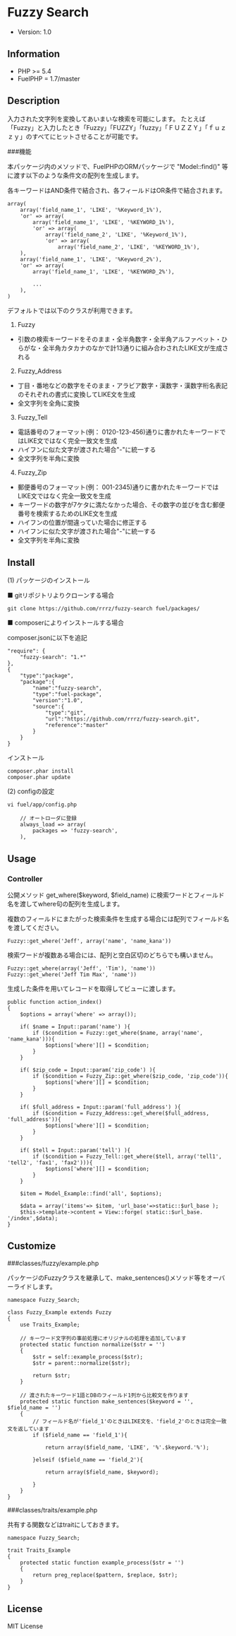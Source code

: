 # Fuzzy Search

* Version: 1.0

## Information

* PHP >= 5.4
* FuelPHP = 1.7/master

## Description

入力された文字列を変換してあいまいな検索を可能にします。
たとえば「Fuzzy」と入力したとき「Fuzzy」「FUZZY」「fuzzy」「ＦＵＺＺＹ」「ｆｕｚｚｙ」のすべてにヒットさせることが可能です。

###機能

本パッケージ内のメソッドで、FuelPHPのORMパッケージで "Model::find()" 等に渡す以下のような条件文の配列を生成します。

各キーワードはAND条件で結合され、各フィールドはOR条件で結合されます。

	array(
		array('field_name_1', 'LIKE', '%Keyword_1%'),
		'or' => array(
			array('field_name_1', 'LIKE', '%KEYWORD_1%'),
			'or' => array(
				array('field_name_2', 'LIKE', '%Keyword_1%'),
				'or' => array(
					array('field_name_2', 'LIKE', '%KEYWORD_1%'),
		),
		array('field_name_1', 'LIKE', '%Keyword_2%'),
		'or' => array(
			array('field_name_1', 'LIKE', '%KEYWORD_2%'),
			
			...
		),
	)


デフォルトでは以下のクラスが利用できます。

1. Fuzzy

* 引数の検索キーワードをそのまま・全半角数字・全半角アルファベット・ひらがな・全半角カタカナのなかで計13通りに組み合わされたLIKE文が生成される

2. Fuzzy_Address

* 丁目・番地などの数字をそのまま・アラビア数字・漢数字・漢数字桁名表記のそれぞれの書式に変換してLIKE文を生成
* 全文字列を全角に変換

3. Fuzzy_Tell

* 電話番号のフォーマット(例： 0120-123-456)通りに書かれたキーワードではLIKE文ではなく完全一致文を生成
* ハイフンに似た文字が渡された場合"-"に統一する
* 全文字列を半角に変換

4. Fuzzy_Zip

* 郵便番号のフォーマット(例： 001-2345)通りに書かれたキーワードではLIKE文ではなく完全一致文を生成
* キーワードの数字が7ケタに満たなかった場合、その数字の並びを含む郵便番号を検索するためのLIKE文を生成
* ハイフンの位置が間違っていた場合に修正する
* ハイフンに似た文字が渡された場合"-"に統一する
* 全文字列を半角に変換


## Install

(1) パッケージのインストール

■ gitリポジトリよりクローンする場合

	git clone https://github.com/rrrz/fuzzy-search fuel/packages/
	
■ composerによりインストールする場合

composer.jsonに以下を追記

	"require": {
		"fuzzy-search": "1.*"
	},
	{
		"type":"package",
		"package":{
			"name":"fuzzy-search",
			"type":"fuel-package",
			"version":"1.0",
			"source":{
				"type":"git",
				"url":"https://github.com/rrrz/fuzzy-search.git",
				"reference":"master"
			}
		}
	}

インストール

	composer.phar install
	composer.phar update

(2) configの設定

	vi fuel/app/config.php

		// オートローダに登録
		always_load => array(
			packages => 'fuzzy-search',
		),


## Usage

### Controller

公開メソッド get_where($keyword, $field_name) に検索ワードとフィールド名を渡してwhere句の配列を生成します。

複数のフィールドにまたがった検索条件を生成する場合には配列でフィールド名を渡してください。

	Fuzzy::get_where('Jeff', array('name', 'name_kana'))

検索ワードが複数ある場合には、配列と空白区切のどちらでも構いません。

	Fuzzy::get_where(array('Jeff', 'Tim'), 'name'))
	Fuzzy::get_where('Jeff Tim Max', 'name'))

生成した条件を用いてレコードを取得してビューに渡します。

	public function action_index()
	{
		$options = array('where' => array());
		
		if( $name = Input::param('name') ){
			if ($condition = Fuzzy::get_where($name, array('name', 'name_kana'))){
				$options['where'][] = $condition;
			}
		}
		
		if( $zip_code = Input::param('zip_code') ){
			if ($condition = Fuzzy_Zip::get_where($zip_code, 'zip_code')){
				$options['where'][] = $condition;
			}
		}
		
		if( $full_address = Input::param('full_address') ){
			if ($condition = Fuzzy_Address::get_where($full_address, 'full_address')){
				$options['where'][] = $condition;
			}
		}
		
		if( $tell = Input::param('tell') ){
			if ($condition = Fuzzy_Tell::get_where($tell, array('tell1', 'tell2', 'fax1', 'fax2'))){
				$options['where'][] = $condition;
			}
		}
		
		$item = Model_Example::find('all', $options);
		
		$data = array('items'=> $item, 'url_base'=>static::$url_base );
		$this->template->content = View::forge( static::$url_base. '/index',$data);
	}


## Customize

###classes/fuzzy/example.php

パッケージのFuzzyクラスを継承して、make_sentences()メソッド等をオーバーライドします。

	namespace Fuzzy_Search;
	
	class Fuzzy_Example extends Fuzzy
	{
		use Traits_Example;
		
		// キーワード文字列の事前処理にオリジナルの処理を追加しています
		protected static function normalize($str = '')
		{
			$str = self::example_process($str);
			$str = parent::normalize($str);
			
			return $str;
		}
		
		// 渡されたキーワード1語とDBのフィールド1列から比較文を作ります
		protected static function make_sentences($keyword = '', $field_name = '')
		{
			// フィールド名が'field_1'のときはLIKE文を、'field_2'のときは完全一致文を返しています
			if ($field_name == 'field_1'){
			
				return array($field_name, 'LIKE', '%'.$keyword.'%');
			
			}elseif ($field_name == 'field_2'){
			
				return array($field_name, $keyword);
			
			}
		}
	}
	
	
###classes/traits/example.php

共有する関数などはtraitにしておきます。

	namespace Fuzzy_Search;
	
	trait Traits_Example
	{
		protected static function example_process($str = '')
		{
			return preg_replace($pattern, $replace, $str);
		}
	}


## License

MIT License

